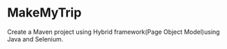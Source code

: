 # MakeMyTrip
Create a Maven project using Hybrid framework(Page Object Model)using Java and Selenium.
